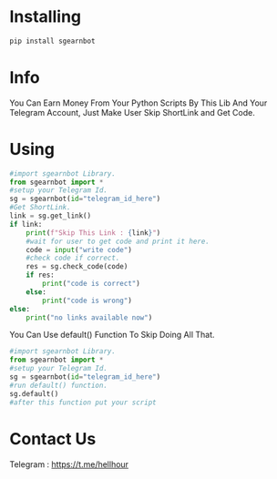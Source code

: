 # Installing
```bash
pip install sgearnbot
```
# Info
You Can Earn Money From Your Python Scripts By This Lib And Your Telegram Account, Just Make User Skip ShortLink and Get Code.

# Using
```python
#import sgearnbot Library.
from sgearnbot import *
#setup your Telegram Id.
sg = sgearnbot(id="telegram_id_here")
#Get ShortLink.
link = sg.get_link()
if link:
    print(f"Skip This Link : {link}")
    #wait for user to get code and print it here.
    code = input("write code")
    #check code if correct.
    res = sg.check_code(code)
    if res:
        print("code is correct")
    else:
        print("code is wrong")
else:
    print("no links available now")
```

You Can Use default() Function To Skip Doing All That.
```python
#import sgearnbot Library.
from sgearnbot import *
#setup your Telegram Id.
sg = sgearnbot(id="telegram_id_here")
#run default() function.
sg.default()
#after this function put your script
```

# Contact Us
Telegram : https://t.me/hellhour
